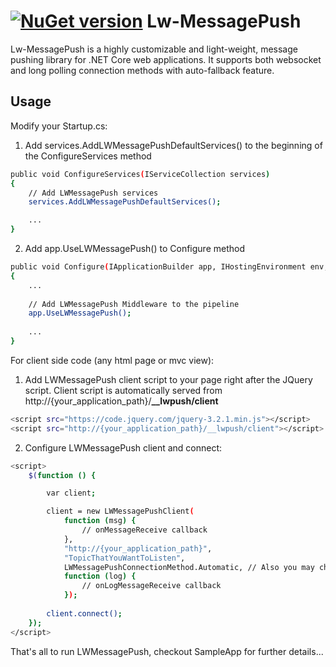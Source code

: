 [![NuGet version](https://badge.fury.io/nu/VBLock.svg)](https://badge.fury.io/nu/VBLock) 
Lw-MessagePush
=========
Lw-MessagePush is a highly customizable and light-weight, message pushing library for .NET Core web applications.
It supports both websocket and long polling connection methods with auto-fallback feature.

Usage
-----------
Modify your Startup.cs:
1) Add services.AddLWMessagePushDefaultServices() to the beginning of the ConfigureServices method
```sh
public void ConfigureServices(IServiceCollection services)
{
    // Add LWMessagePush services
    services.AddLWMessagePushDefaultServices();

    ...
}
```
2) Add app.UseLWMessagePush() to Configure method
```sh
public void Configure(IApplicationBuilder app, IHostingEnvironment env, ILoggerFactory loggerFactory)
{
    ...
    
    // Add LWMessagePush Middleware to the pipeline
    app.UseLWMessagePush();
    
    ...
}
```

For client side code (any html page or mvc view):
1) Add LWMessagePush client script to your page right after the JQuery script. Client script is automatically served from 
http://{your_application_path}/**__lwpush/client**
```sh
<script src="https://code.jquery.com/jquery-3.2.1.min.js"></script>
<script src="http://{your_application_path}/__lwpush/client"></script>
```
2) Configure LWMessagePush client and connect:
```sh
<script>
	$(function () {            

		var client;

		client = new LWMessagePushClient(
			function (msg) {
				// onMessageReceive callback
			},
			"http://{your_application_path}",
			"TopicThatYouWantToListen",
			LWMessagePushConnectionMethod.Automatic, // Also you may choose WebSocket or LongPolling
			function (log) {
				// onLogMessageReceive callback
			});
			
		client.connect();
	});
</script>
```

 That's all to run LWMessagePush, checkout SampleApp for further details...
